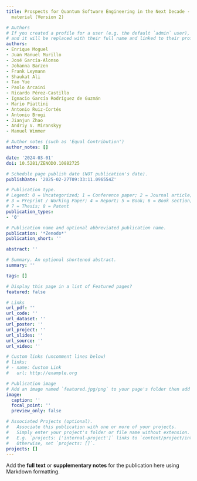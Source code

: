 ```yaml
---
title: Prospects for Quantum Software Engineering in the Next Decade - Supplementary
  material (Version 2)

# Authors
# If you created a profile for a user (e.g. the default `admin` user), write the username (folder name) here
# and it will be replaced with their full name and linked to their profile.
authors:
- Enrique Moguel
- Juan Manuel Murillo
- José García-Alonso
- Johanna Barzen
- Frank Leymann
- Shaukat Ali
- Tao Yue
- Paolo Arcaini
- Ricardo Pérez-Castillo
- Ignacio García Rodríguez de Guzmán
- Mario Piattini
- Antonio Ruiz-Cortés
- Antonio Brogi
- Jianjun Zhao
- Andriy V. Miranskyy
- Manuel Wimmer

# Author notes (such as 'Equal Contribution')
author_notes: []

date: '2024-03-01'
doi: 10.5281/ZENODO.10882725

# Schedule page publish date (NOT publication's date).
publishDate: '2025-02-27T09:33:11.096554Z'

# Publication type.
# Legend: 0 = Uncategorized; 1 = Conference paper; 2 = Journal article;
# 3 = Preprint / Working Paper; 4 = Report; 5 = Book; 6 = Book section;
# 7 = Thesis; 8 = Patent
publication_types:
- '0'

# Publication name and optional abbreviated publication name.
publication: '*Zenodo*'
publication_short: ''

abstract: ''

# Summary. An optional shortened abstract.
summary: ''

tags: []

# Display this page in a list of Featured pages?
featured: false

# Links
url_pdf: ''
url_code: ''
url_dataset: ''
url_poster: ''
url_project: ''
url_slides: ''
url_source: ''
url_video: ''

# Custom links (uncomment lines below)
# links:
# - name: Custom Link
#   url: http://example.org

# Publication image
# Add an image named `featured.jpg/png` to your page's folder then add a caption below.
image:
  caption: ''
  focal_point: ''
  preview_only: false

# Associated Projects (optional).
#   Associate this publication with one or more of your projects.
#   Simply enter your project's folder or file name without extension.
#   E.g. `projects: ['internal-project']` links to `content/project/internal-project/index.md`.
#   Otherwise, set `projects: []`.
projects: []
---
```


Add the **full text** or **supplementary notes** for the publication here using Markdown formatting.
